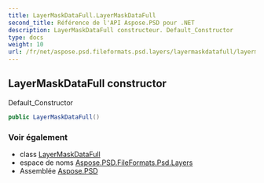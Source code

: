 ```yaml
---
title: LayerMaskDataFull.LayerMaskDataFull
second_title: Référence de l'API Aspose.PSD pour .NET
description: LayerMaskDataFull constructeur. Default_Constructor
type: docs
weight: 10
url: /fr/net/aspose.psd.fileformats.psd.layers/layermaskdatafull/layermaskdatafull/
---
```

## LayerMaskDataFull constructor

Default_Constructor

```csharp
public LayerMaskDataFull()
```

### Voir également

* class [LayerMaskDataFull](../)
* espace de noms [Aspose.PSD.FileFormats.Psd.Layers](../../layermaskdatafull/)
* Assemblée [Aspose.PSD](../../../)


